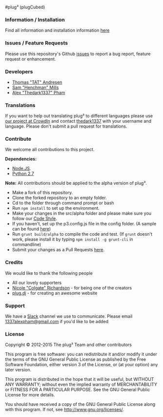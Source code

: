 #plug&#179; (plugCubed)

### Information / Installation
Find all information and installation information [here](http://plugCubed.net/)

### Issues / Feature Requests
Please use this repository's Github [issues](https://github.com/plugCubed/plugCubed/issues) to report a bug report, feature request or enhancement.

### Developers
* [Thomas "TAT" Andresen](https://github.com/TATDK)
* [Sam "Henchman" Mills](https://github.com/Hunchmun)
* [Alex "Thedark1337" Pham](https://github.com/thedark1337)

### Translations

If you want to help out translating plug&#179; to different languages please use [our project at CrowdIn](https://crowdin.net/project/plug3) and contact [thedark1337](https://github.com/thedark1337) with your username and language.  Please don't submit a pull request for translations.


### Contribute

We welcome all contributions to this project.

**Dependencies:**

* [Node.JS](http://nodejs.org/download/).
* [Python 2.7](https://www.python.org/downloads/release)

**Note:** All contributions should be applied to the alpha version of plug&#179;.

* Make a fork of this repository.
* Clone the forked repository to an empty folder.
* Cd to the folder through command prompt or bash
* Run `npm install` to set up the environment.
* Make your changes in the src/alpha folder and please make sure you follow our [Code Style](https://github.com/plugCubed/Code-Style).
* If you haven't, set up the p3.config.js file in the config folder. (A sample can be found [here](https://github.com/plugCubed/plugCubed/blob/master/config/p3.config.sample.js))
* Run `grunt build/alpha` to compile the code and test. (If `grunt` doesn't work, please install it by typing `npm install -g grunt-cli` in commandline)
* Submit your changes as a Pull Requests [here](https://github.com/plugCubed/plugCubed/pulls).

### Credits
We would like to thank the following people

* All our lovely supporters
* [Nicole "Colgate" Richardson](https://github.com/colgate) - for being one of the creators
* [plug.dj](https://plug.dj) - for creating an awesome website

### Support

We have a [Slack](https://plugcubed.slack.com/) channel we use to communicate. Please email [1337alexpham@gmail.com](1337alexpham@gmail.com) if you'd like to be added

### License
Copyright &copy; 2012-2015 The plug&#179; Team and other contributors

This program is free software: you can redistribute it and/or modify
it under the terms of the GNU General Public License as published by
the Free Software Foundation, either version 3 of the License, or
(at your option) any later version.

This program is distributed in the hope that it will be useful,
but WITHOUT ANY WARRANTY; without even the implied warranty of
MERCHANTABILITY or FITNESS FOR A PARTICULAR PURPOSE.  See the
GNU General Public License for more details.

You should have received a copy of the GNU General Public License
along with this program.  If not, see http://www.gnu.org/licenses/.